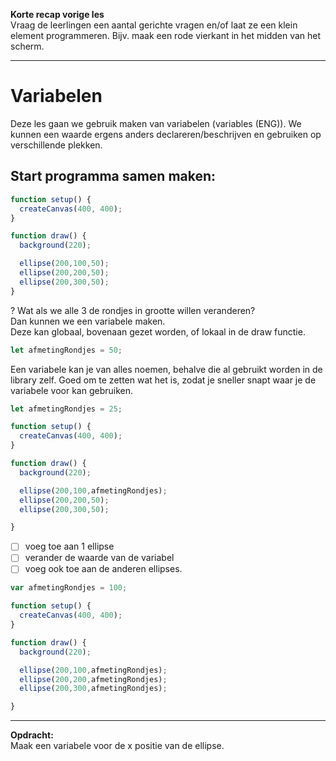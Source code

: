**Korte recap vorige les**  
Vraag de leerlingen een aantal gerichte vragen en/of laat ze een klein element programmeren.
Bijv. maak een rode vierkant in het midden van het scherm.

---
# Variabelen

Deze les gaan we gebruik maken van variabelen (variables (ENG)).
We kunnen een waarde ergens anders declareren/beschrijven en gebruiken op verschillende plekken.

## Start programma samen maken:

```javaScript
function setup() {
  createCanvas(400, 400);
}

function draw() {
  background(220);

  ellipse(200,100,50);
  ellipse(200,200,50);
  ellipse(200,300,50);  
}
```

? Wat als we alle 3 de rondjes in grootte willen veranderen?  
Dan kunnen we een variabele maken.   
Deze kan globaal, bovenaan gezet worden, of lokaal in de draw functie.

```javaScript
let afmetingRondjes = 50;
```

Een variabele kan je van alles noemen, behalve die al gebruikt worden in de library zelf. Goed om te zetten wat het is, zodat je sneller snapt waar je de variabele voor kan gebruiken.

```javaScript
let afmetingRondjes = 25;

function setup() {
  createCanvas(400, 400);
}

function draw() {
  background(220);

  ellipse(200,100,afmetingRondjes);
  ellipse(200,200,50);
  ellipse(200,300,50);

}
```

- [ ]  voeg toe aan 1 ellipse  
- [ ]  verander de waarde van de variabel
- [ ]  voeg ook toe aan de anderen ellipses.

```javaScript
var afmetingRondjes = 100;

function setup() {
  createCanvas(400, 400);
}

function draw() {
  background(220);

  ellipse(200,100,afmetingRondjes);
  ellipse(200,200,afmetingRondjes);
  ellipse(200,300,afmetingRondjes);

}
```
---
**Opdracht:**  
Maak een variabele voor de x positie van de ellipse.
